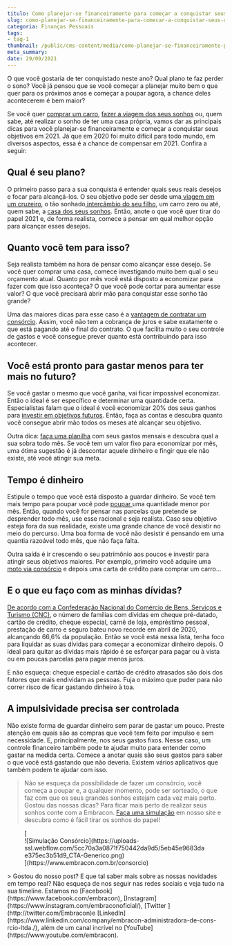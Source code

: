 ```yaml
---
titulo: Como planejar-se financeiramente para começar a conquistar seus objetivos em 2021
slug: como-planejar-se-financeiramente-para-comecar-a-conquistar-seus-objetivos-em-2021
categoria: Finanças Pessoais
tags:
- tag-1
thumbnail: /public/cms-content/media/como-planejar-se-financeiramente-para-comecar-a-conquistar-seus-objetivos-em-2021.jpg
meta_summary: 
date: 29/09/2021
---
```

O que você gostaria de ter conquistado neste ano? Qual plano te faz perder o sono? Você já pensou que se você começar a planejar muito bem o que quer para os próximos anos e começar a poupar agora, a chance deles acontecerem é bem maior?

Se você quer [comprar um carro](https://www.embracon.com.br/blog/4-motivos-para-voce-comprar-um-carro-novo), [fazer a viagem dos seus sonhos](https://www.embracon.com.br/blog/viagem-economica-confira-nossas-dicas-para-viajar-com-pouco-dinheiro) ou, quem sabe, até realizar o sonho de ter uma casa própria, vamos dar as principais dicas para você planejar-se financeiramente e começar a conquistar seus objetivos em 2021. Já que em 2020 foi muito difícil para todo mundo, em diversos aspectos, essa é a chance de compensar em 2021. Confira a seguir:

Qual é seu plano?
-----------------

O primeiro passo para a sua conquista é entender quais seus reais desejos e focar para alcançá-los. O seu objetivo pode ser desde uma[ viagem em um cruzeiro](https://www.embracon.com.br/blog/como-planejar-se-para-um-cruzeiro-inesquecivel), o tão sonhado[ intercâmbio do seu filho](https://www.embracon.com.br/blog/como-planejar-o-intercambio-do-seu-filho), um carro zero ou até, quem sabe, a [casa dos seus sonhos](https://www.embracon.com.br/blog/como-construir-a-casa-dos-sonhos-guia-completo). Então, anote o que você quer tirar do papel 2021 e, de forma realista, comece a pensar em qual melhor opção para alcançar esses desejos.

Quanto você tem para isso? 
---------------------------

Seja realista também na hora de pensar como alcançar esse desejo. Se você quer comprar uma casa, comece investigando muito bem qual o seu orçamento atual. Quanto por mês você está disposto a economizar para fazer com que isso aconteça? O que você pode cortar para aumentar esse valor? O que você precisará abrir mão para conquistar esse sonho tão grande?

Uma das maiores dicas para esse caso é a [vantagem de contratar um consórcio](https://www.embracon.com.br/conhecaoconsorcio/quais-sao-as-vantagens-do-consorcio). Assim, você não tem a cobrança de juros e sabe exatamente o que está pagando até o final do contrato. O que facilita muito o seu controle de gastos e você consegue prever quanto está contribuindo para isso acontecer.

Você está pronto para gastar menos para ter mais no futuro?
-----------------------------------------------------------

Se você gastar o mesmo que você ganha, vai ficar impossível economizar. Então o ideal é ser específico e determinar uma quantidade certa. Especialistas falam que o ideal é você economizar 20% dos seus ganhos para [investir em objetivos futuros](https://www.embracon.com.br/blog/investimento-na-crise-o-consorcio-sempre-e-um-bom-negocio). Então, faça as contas e descubra quanto você consegue abrir mão todos os meses até alcançar seu objetivo.

Outra dica: [faça uma planilha](https://www.embracon.com.br/blog/planeje-sua-vida-financeira-e-fique-sempre-no-azul) com seus gastos mensais e descubra qual a sua sobra todo mês. Se você tem um valor fixo para economizar por mês, uma ótima sugestão é já descontar aquele dinheiro e fingir que ele não existe, até você atingir sua meta.

Tempo é dinheiro
----------------

Estipule o tempo que você está disposto a guardar dinheiro. Se você tem mais tempo para poupar você pode [poupar ](https://www.embracon.com.br/blog/guardar-poupar-ou-investir-qual-a-diferenca-entre-os-termos)uma quantidade menor por mês. Então, quando você for pensar nas parcelas que pretende se desprender todo mês, use esse racional e seja realista. Caso seu objetivo esteja fora da sua realidade, existe uma grande chance de você desistir no meio do percurso. Uma boa forma de você não desistir é pensando em uma quantia razoável todo mês, que não faça falta.

Outra saída é ir crescendo o seu patrimônio aos poucos e investir para atingir seus objetivos maiores. Por exemplo, primeiro você adquire uma [moto via consórcio](https://www.embracon.com.br/blog/como-escolher-um-consorcio-de-moto) e depois uma carta de crédito para comprar um carro...

E o que eu faço com as minhas dívidas?
--------------------------------------

[De acordo com a Confederação Nacional do Comércio de Bens, Serviços e Turismo (CNC)](https://valor.globo.com/brasil/noticia/2020/04/14/numero-de-endividados-bate-novo-recorde-em-abril-diz-cnc.ghtml), o número de famílias com dívidas em cheque pré-datado, cartão de crédito, cheque especial, carnê de loja, empréstimo pessoal, prestação de carro e seguro bateu novo recorde em abril de 2020, alcançando 66,6% da população. Então se você está nessa lista, tenha foco para liquidar as suas dívidas para começar a economizar dinheiro depois. O ideal para quitar as dívidas mais rápido é se esforçar para pagar ou à vista ou em poucas parcelas para pagar menos juros.

E não esqueça: cheque especial e cartão de crédito atrasados são dois dos fatores que mais endividam as pessoas. Fuja o máximo que puder para não correr risco de ficar gastando dinheiro à toa.

A impulsividade precisa ser controlada
--------------------------------------

Não existe forma de guardar dinheiro sem parar de gastar um pouco. Preste atenção em quais são as compras que você tem feito por impulso e sem necessidade. E, principalmente, nos seus gastos fixos. Nesse caso, um controle financeiro também pode te ajudar muito para entender como gastar na medida certa. Comece a anotar quais são seus gastos para saber o que você está gastando que não deveria. Existem vários aplicativos que também podem te ajudar com isso.

> Não se esqueça da possibilidade de fazer um consórcio, você começa a poupar e, a qualquer momento, pode ser sorteado, o que faz com que os seus grandes sonhos estejam cada vez mais perto. Gostou das nossas dicas? Para ficar mais perto de realizar seus sonhos conte com a Embracon. [Faça uma simulação](https://www.embracon.com.br/consorcio) em nosso site e descubra como é fácil tirar os sonhos do papel!

<figure class="w-richtext-figure-type-image w-richtext-align-center">[<div>![Simulação Consórcio](https://uploads-ssl.webflow.com/5cc70a3a0871f750442da9d5/5eb45e9683dae375ec3b51d9_CTA-Generico.png)</div>](https://www.embracon.com.br/consorcio)</figure>> Gostou do nosso post? E que tal saber mais sobre as nossas novidades em tempo real? Não esqueça de nos seguir nas redes sociais e veja tudo na sua timeline. Estamos no [Facebook](https://www.facebook.com/embracon), [Instagram](https://www.instagram.com/embraconoficial/), [Twitter ](http://twitter.com/Embracon)e [LinkedIn](https://www.linkedin.com/company/embracon-administradora-de-cons-rcio-ltda./), além de um canal incrível no [YouTube](https://www.youtube.com/embracon).
